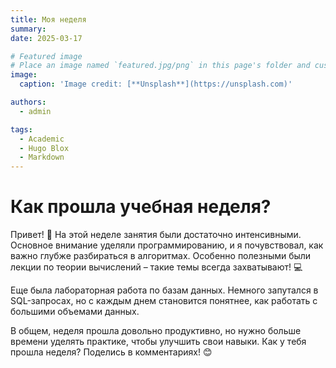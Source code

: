 ```yaml
---
title: Моя неделя
summary: 
date: 2025-03-17

# Featured image
# Place an image named `featured.jpg/png` in this page's folder and customize its options here.
image:
  caption: 'Image credit: [**Unsplash**](https://unsplash.com)'

authors:
  - admin

tags:
  - Academic
  - Hugo Blox
  - Markdown
---
```


# Как прошла учебная неделя?

Привет! 👋 На этой неделе занятия были достаточно интенсивными. Основное внимание уделяли программированию, и я почувствовал, как важно глубже разбираться в алгоритмах. Особенно полезными были лекции по теории вычислений – такие темы всегда захватывают! 💻

Еще была лабораторная работа по базам данных. Немного запутался в SQL-запросах, но с каждым днем становится понятнее, как работать с большими объемами данных.  

В общем, неделя прошла довольно продуктивно, но нужно больше времени уделять практике, чтобы улучшить свои навыки. Как у тебя прошла неделя? Поделись в комментариях! 😊

